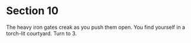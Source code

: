 # Section 10

The heavy iron gates creak as you push them open.
You find yourself in a torch-lit courtyard. Turn to 3.